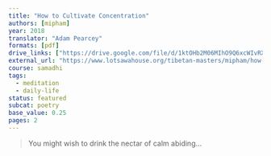 ```yaml
---
title: "How to Cultivate Concentration"
authors: [mipham]
year: 2018
translator: "Adam Pearcey"
formats: [pdf]
drive_links: ["https://drive.google.com/file/d/1ktOHb2M06MIhO9Q6xcWIvRXzkF1Z4sfs/view?usp=drivesdk"]
external_url: "https://www.lotsawahouse.org/tibetan-masters/mipham/how-to-cultivate-concentration"
course: samadhi
tags:
  - meditation
  - daily-life
status: featured
subcat: poetry
base_value: 0.25
pages: 2
---
```


> You might wish to drink the nectar of calm abiding...

